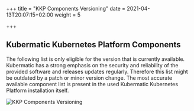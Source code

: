 +++
title = "KKP Components Versioning"
date = 2021-04-13T20:07:15+02:00
weight = 5

+++



## Kubermatic Kubernetes Platform Components

The following list is only eligible for the version that is currently available. Kubermatic has a strong emphasis on the security and reliability of the provided software and releases updates regularly. Therefore this list might be outdated by a patch or minor version change. The most accurate available component list is present in the used Kubermatic Kubernetes Platform installation itself.

![KKP Components Versioning](/kubermatic/v2.17/architecture/kkp_components_versioning.png)